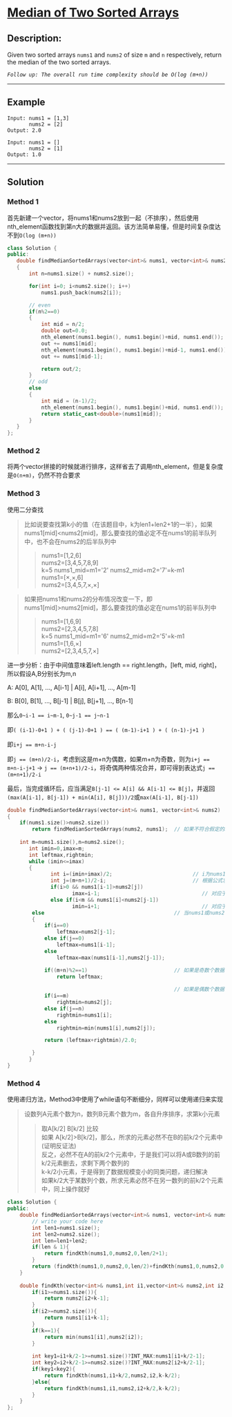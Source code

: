 # [Median of Two Sorted Arrays](https://leetcode.com/problems/median-of-two-sorted-arrays/)

## Description:
Given two sorted arrays `nums1` and `nums2` of size `m` and `n` respectively, return the median of the two sorted arrays.

*`Follow up: The overall run time complexity should be O(log (m+n))`*

 ---
 ## Example
 ```
 Input: nums1 = [1,3]
        nums2 = [2]
 Output: 2.0
 ```
 ```
 Input: nums1 = []
        nums2 = [1]
 Output: 1.0
 ```
 
 ---
 ## Solution
 ### Method 1
 首先新建一个vector，将nums1和nums2放到一起（不排序），然后使用nth_element函数找到第n大的数据并返回。该方法简单易懂，但是时间复杂度达不到`O(log (m+n))`
 ```c++
class Solution {
public:
    double findMedianSortedArrays(vector<int>& nums1, vector<int>& nums2) 
    {
        int n=nums1.size() + nums2.size();

        for(int i=0; i<nums2.size(); i++)
            nums1.push_back(nums2[i]);

        // even
        if(n%2==0)
        {
            int mid = n/2;
            double out=0.0;
            nth_element(nums1.begin(), nums1.begin()+mid, nums1.end());
            out += nums1[mid];
            nth_element(nums1.begin(), nums1.begin()+mid-1, nums1.end());
            out += nums1[mid-1];

            return out/2;
        }
        // odd
        else
        {
            int mid = (n-1)/2;
            nth_element(nums1.begin(), nums1.begin()+mid, nums1.end());
            return static_cast<double>(nums1[mid]);
        }
    }
};
 ```
 
### Method 2
将两个vector拼接的时候就进行排序，这样省去了调用nth_element，但是复杂度是`O(n+m)`，仍然不符合要求
 
### Method 3
使用二分查找
> 比如说要查找第k小的值（在该题目中，k为len1+len2+1的一半），如果nums1[mid]<nums2[mid]，那么要查找的值必定不在nums1的前半队列中，也不会在nums2的后半队列中
>> nums1=[1,2,6]<br/>
>> nums2=[3,4,5,7,8,9]<br/>
>> k=5    nums1_mid=m1='2'    nums2_mid=m2='7'=k-m1<br/>
>> nums1=[×,×,6]<br/>
>> nums2=[3,4,5,7,×,×]<br/>

> 如果把nums1和nums2的分布情况改变一下，即nums1[mid]>nums2[mid]，那么要查找的值必定在nums1的前半队列中
>> nums1=[1,6,9]<br/>
>> nums2=[2,3,4,5,7,8]<br/>
>> k=5    nums1_mid=m1='6'    nums2_mid=m2='5'=k-m1<br/>
>> nums1=[1,6,×]<br/>
>> nums2=[2,3,4,5,7,×]<br/>

进一步分析：由于中间值意味着left.length == right.length，[left, mid, right]，所以假设A,B分别长为m,n

A: A[0], A[1], ..., A[i-1] | A[i], A[i+1], ..., A[m-1]

B: B[0], B[1], ..., B[j-1] | B[j], B[j+1], ..., B[n-1]

那么`0~i-1 == i~m-1`, `0~j-1 == j~n-1`

即`( (i-1)-0+1 ) + ( (j-1)-0+1 ) == ( (m-1)-i+1 ) + ( (n-1)-j+1 )`

即`i+j == m+n-i-j`

即`j == (m+n)/2-i`，考虑到这是m+n为偶数，如果m+n为奇数，则为`i+j == m+n-i-j+1` -> `j == (m+n+1)/2-i`，将奇偶两种情况合并，即可得到表达式`j == (m+n+1)/2-i`

最后，当完成循环后，应当满足`B[j-1] <= A[i] && A[i-1] <= B[j]`，并返回`(max(A[i-1], B[j-1]) + min(A[i], B[j]))/2`或`max(A[i-1], B[j-1])`

```c++
double findMedianSortedArrays(vector<int>& nums1, vector<int>& nums2) 
{
    if(nums1.size()>nums2.size())
        return findMedianSortedArrays(nums2, nums1);  // 如果不符合假定的m<n，则将两者交换顺序
	
    int m=nums1.size(),n=nums2.size();
	   int imin=0,imax=m;
	   int leftmax,rightmin;
	   while (imin<=imax)
	   {
		      int i=(imin+imax)/2;                          // i为nums1的中间值
		      int j=(m+n+1)/2-i;                            // 根据公式求出的j
		      if(i>0 && nums1[i-1]>nums2[j])
			         imax=i-1;                                 // 对应于上述分析的第一种情况，取nums1的左侧
		      else if(i<m && nums1[i]<nums2[j-1])
			         imin=i+1;                                 // 对应于上述分析的第二种情况，取nums1的右侧
        else                                          // 当nums1或nums2只剩下一个元素的时候，执行下面的语句
        {
            if(i==0)                              
                leftmax=nums2[j-1];
            else if(j==0)                         
                leftmax=nums1[i-1]; 
            else                                  
                leftmax=max(nums1[i-1],nums2[j-1]);

            if((m+n)%2==1)                            // 如果是奇数个数据，直接返回Leftmax
                return leftmax;
			                                      
                                                      // 如果是偶数个数据，则还需要求出rightmin再返回两者均值
            if(i==m)
                rightmin=nums2[j];
            else if(j==n)
                rightmin=nums1[i];
            else
                rightmin=min(nums1[i],nums2[j]);

            return (leftmax+rightmin)/2.0;

        }
	   }
}
```

### Method 4
使用递归方法，Method3中使用了while语句不断细分，同样可以使用递归来实现

> 设数列A元素个数为n，数列B元素个数为m，各自升序排序，求第k小元素
>> 取A[k/2] B[k/2] 比较<br/>
>> 如果 A[k/2]>B[k/2]，那么，所求的元素必然不在B的前k/2个元素中(证明反证法)<br/>
>> 反之，必然不在A的前k/2个元素中，于是我们可以将A或B数列的前k/2元素删去，求剩下两个数列的<br/>
>> k-k/2小元素，于是得到了数据规模变小的同类问题，递归解决<br/>
>> 如果k/2大于某数列个数，所求元素必然不在另一数列的前k/2个元素中，同上操作就好
    
```c++
class Solution {
public:
    double findMedianSortedArrays(vector<int>& nums1, vector<int>& nums2) {
        // write your code here
        int len1=nums1.size();
        int len2=nums2.size();
        int len=len1+len2;
        if(len & 1){
            return findKth(nums1,0,nums2,0,len/2+1);
        }
        return (findKth(nums1,0,nums2,0,len/2)+findKth(nums1,0,nums2,0,len/2+1))/2;
    }
 
    double findKth(vector<int>& nums1,int i1,vector<int>& nums2,int i2,int k){
        if(i1>=nums1.size()){
            return nums2[i2+k-1];
        }
        if(i2>=nums2.size()){
            return nums1[i1+k-1];
        }
        if(k==1){
            return min(nums1[i1],nums2[i2]);
        }
 
        int key1=i1+k/2-1>=nums1.size()?INT_MAX:nums1[i1+k/2-1];
        int key2=i2+k/2-1>=nums2.size()?INT_MAX:nums2[i2+k/2-1];
        if(key1<key2){
            return findKth(nums1,i1+k/2,nums2,i2,k-k/2);
        }else{
            return findKth(nums1,i1,nums2,i2+k/2,k-k/2);
        }
    }
};
```
